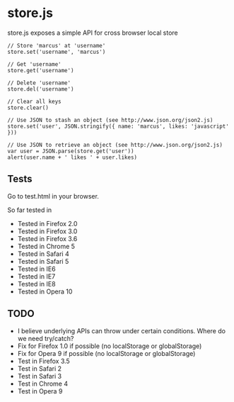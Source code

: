 store.js
========

store.js exposes a simple API for cross browser local store

	// Store 'marcus' at 'username'
	store.set('username', 'marcus')
	
	// Get 'username'
	store.get('username')
	
	// Delete 'username'
	store.del('username')
	
	// Clear all keys
	store.clear()
	
	// Use JSON to stash an object (see http://www.json.org/json2.js)
	store.set('user', JSON.stringify({ name: 'marcus', likes: 'javascript' }))
	
	// Use JSON to retrieve an object (see http://www.json.org/json2.js)
	var user = JSON.parse(store.get('user'))
	alert(user.name + ' likes ' + user.likes)

Tests
-----
Go to test.html in your browser.

So far tested in

 - Tested in Firefox 2.0
 - Tested in Firefox 3.0
 - Tested in Firefox 3.6
 - Tested in Chrome 5
 - Tested in Safari 4
 - Tested in Safari 5
 - Tested in IE6
 - Tested in IE7
 - Tested in IE8
 - Tested in Opera 10

TODO
----

 - I believe underlying APIs can throw under certain conditions. Where do we need try/catch?
 - Fix for Firefox 1.0 if possible (no localStorage or globalStorage)
 - Fix for Opera 9 if possible (no localStorage or globalStorage)
 - Test in Firefox 3.5
 - Test in Safari 2
 - Test in Safari 3
 - Test in Chrome 4
 - Test in Opera 9
